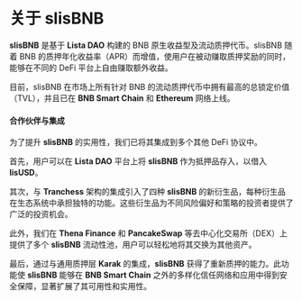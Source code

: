 # 关于 slisBNB

**slisBNB** 是基于 **Lista DAO** 构建的 BNB 原生收益型及流动质押代币。slisBNB 随着 BNB 的质押年化收益率（APR）而增值，使用户在被动赚取质押奖励的同时，能够在不同的 DeFi 平台上自由赚取额外收益。

目前，slisBNB 在市场上所有针对 BNB 的流动质押代币中拥有最高的总锁定价值（TVL），并且已在 **BNB Smart Chain** 和 **Ethereum** 网络上线。

#### 合作伙伴与集成

为了提升 **slisBNB** 的实用性，我们已将其集成到多个其他 DeFi 协议中。

首先，用户可以在 **Lista DAO** 平台上将 **slisBNB** 作为抵押品存入，以借入 **lisUSD**。

其次，与 **Tranchess** 架构的集成引入了四种 **slisBNB** 的新衍生品，每种衍生品在生态系统中承担独特的功能。这些衍生品为不同风险偏好和策略的投资者提供了广泛的投资机会。

此外，我们在 **Thena Finance** 和 **PancakeSwap** 等去中心化交易所（DEX）上提供了多个 **slisBNB** 流动性池，用户可以轻松地将其交换为其他资产。

最后，通过与通用质押层 **Karak** 的集成，**slisBNB** 获得了重新质押的能力。此功能使 **slisBNB** 能够在 **BNB Smart Chain** 之外的多样化信任网络和应用中得到安全保障，显著扩展了其可用性和实用性。
